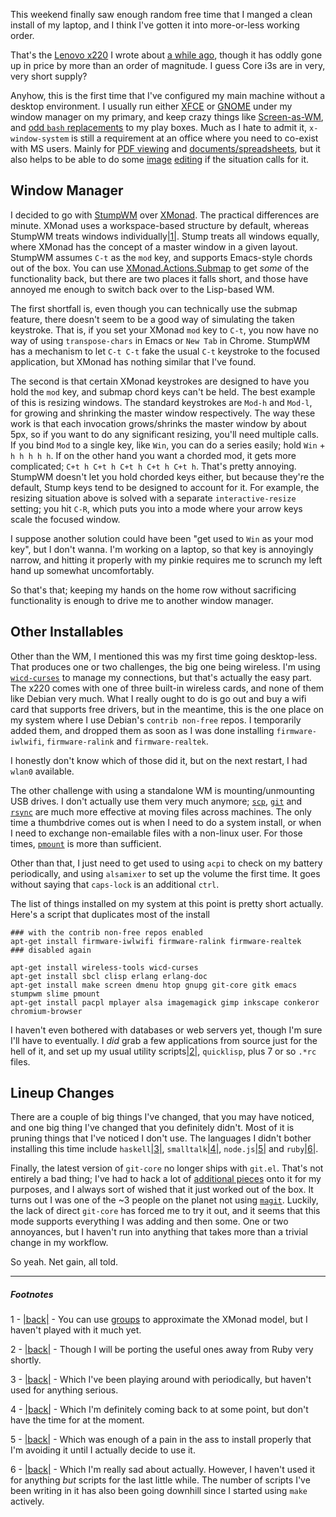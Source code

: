 This weekend finally saw enough random free time that I manged a clean install of my laptop, and I think I've gotten it into more-or-less working order.

That's the [Lenovo x220](http://shop.lenovo.com/us/laptops/thinkpad/x-series/x220) I wrote about [a while ago](http://langnostic.blogspot.ca/2011/12/x220-and-unrelatedly-portable-keyboards.html), though it has oddly gone up in price by more than an order of magnitude. I guess Core i3s are in very, very short supply?

Anyhow, this is the first time that I've configured my main machine without a desktop environment. I usually run either [XFCE](http://www.xfce.org/) or [GNOME](http://www.gnome.org/) under my window manager on my primary, and keep crazy things like [Screen-as-WM](http://langnostic.blogspot.ca/2011/10/screen-for-stumpwm-users-gnu-screen-as.html), and [odd `bash` replacements](http://langnostic.blogspot.ca/2012/01/how-close-can-you-get-to-lisp-machine.html) to my play boxes. Much as I hate to admit it, `x-window-system` is still a requirement at an office where you need to co-exist with MS users. Mainly for [PDF viewing](http://trac.emma-soft.com/epdfview/) and [documents/spreadsheets](http://www.libreoffice.org/download/), but it also helps to be able to do some [image](http://inkscape.org/) [editing](http://www.gimp.org/) if the situation calls for it.

## <a name="window-manager" href="#window-manager"></a>Window Manager

I decided to go with [StumpWM](http://stumpwm.org/) over [XMonad](http://xmonad.org/). The practical differences are minute. XMonad uses a workspace-based structure by default, whereas StumpWM treats windows individually<a name="note-Tue-Jun-12-210019EDT-2012"></a>[|1|](#foot-Tue-Jun-12-210019EDT-2012). Stump treats all windows equally, where XMonad has the concept of a master window in a given layout. StumpWM assumes `C-t` as the `mod` key, and supports Emacs-style chords out of the box. You can use [XMonad.Actions.Submap](http://xmonad.org/xmonad-docs/xmonad-contrib/XMonad-Actions-Submap.html) to get *some* of the functionality back, but there are two places it falls short, and those have annoyed me enough to switch back over to the Lisp-based WM.

The first shortfall is, even though you can technically use the submap feature, there doesn't seem to be a good way of simulating the taken keystroke. That is, if you set your XMonad `mod` key to `C-t`, you now have no way of using `transpose-chars` in Emacs or `New Tab` in Chrome. StumpWM has a mechanism to let `C-t C-t` fake the usual `C-t` keystroke to the focused application, but XMonad has nothing similar that I've found.

The second is that certain XMonad keystrokes are designed to have you hold the `mod` key, and submap chord keys can't be held. The best example of this is resizing windows. The standard keystrokes are `Mod-h` and `Mod-l`, for growing and shrinking the master window respectively. The way these work is that each invocation grows/shrinks the master window by about 5px, so if you want to do any significant resizing, you'll need multiple calls. If you bind `Mod` to a single key, like `Win`, you can do a series easily; hold `Win` + `h h h h h`. If on the other hand you want a chorded mod, it gets more complicated; `C+t h C+t h C+t h C+t h C+t h`. That's pretty annoying. StumpWM doesn't let you hold chorded keys either, but because they're the default, Stump keys tend to be designed to account for it. For example, the resizing situation above is solved with a separate `interactive-resize` setting; you hit `C-R`, which puts you into a mode where your arrow keys scale the focused window.

I suppose another solution could have been "get used to `Win` as your mod key", but I don't wanna. I'm working on a laptop, so that key is annoyingly narrow, and hitting it properly with my pinkie requires me to scrunch my left hand up somewhat uncomfortably.

So that's that; keeping my hands on the home row without sacrificing functionality is enough to drive me to another window manager.

## <a name="other-installables" href="#other-installables"></a>Other Installables

Other than the WM, I mentioned this was my first time going desktop-less. That produces one or two challenges, the big one being wireless. I'm using [`wicd-curses`](http://wicd.sourceforge.net/moinmoin/FAQ) to manage my connections, but that's actually the easy part. The x220 comes with one of three built-in wireless cards, and none of them like Debian very much. What I really ought to do is go out and buy a wifi card that supports free drivers, but in the meantime, this is the one place on my system where I use Debian's `contrib non-free` repos. I temporarily added them, and dropped them as soon as I was done installing `firmware-iwlwifi`, `firmware-ralink` and `firmware-realtek`.

I honestly don't know which of those did it, but on the next restart, I had `wlan0` available.

The other challenge with using a standalone WM is mounting/unmounting USB drives. I don't actually use them very much anymore; [`scp`](http://linux.die.net/man/1/scp), [`git`](http://git-scm.com/) and [`rsync`](http://en.wikipedia.org/wiki/Rsync) are much more effective at moving files across machines. The only time a thumbdrive comes out is when I need to do a system install, or when I need to exchange non-emailable files with a non-linux user. For those times, [`pmount`](http://pmount.alioth.debian.org/) is more than sufficient.

Other than that, I just need to get used to using `acpi` to check on my battery periodically, and using `alsamixer` to set up the volume the first time. It goes without saying that `caps-lock` is an additional `ctrl`.

The list of things installed on my system at this point is pretty short actually. Here's a script that duplicates most of the install

```
### with the contrib non-free repos enabled
apt-get install firmware-iwlwifi firmware-ralink firmware-realtek
### disabled again

apt-get install wireless-tools wicd-curses
apt-get install sbcl clisp erlang erlang-doc
apt-get install make screen dmenu htop gnupg git-core gitk emacs stumpwm slime pmount
apt-get install pacpl mplayer alsa imagemagick gimp inkscape conkeror chromium-browser
```

I haven't even bothered with databases or web servers yet, though I'm sure I'll have to eventually. I *did* grab a few applications from source just for the hell of it, and set up my usual utility scripts<a name="note-Tue-Jun-12-210928EDT-2012"></a>[|2|](#foot-Tue-Jun-12-210928EDT-2012), `quicklisp`, plus 7 or so `.*rc` files.

## <a name="lineup-changes" href="#lineup-changes"></a>Lineup Changes

There are a couple of big things I've changed, that you may have noticed, and one big thing I've changed that you definitely didn't. Most of it is pruning things that I've noticed I don't use. The languages I didn't bother installing this time include `haskell`<a name="note-Tue-Jun-12-210940EDT-2012"></a>[|3|](#foot-Tue-Jun-12-210940EDT-2012), `smalltalk`<a name="note-Tue-Jun-12-210947EDT-2012"></a>[|4|](#foot-Tue-Jun-12-210947EDT-2012), `node.js`<a name="note-Tue-Jun-12-210952EDT-2012"></a>[|5|](#foot-Tue-Jun-12-210952EDT-2012) and `ruby`<a name="note-Tue-Jun-12-210958EDT-2012"></a>[|6|](#foot-Tue-Jun-12-210958EDT-2012).

Finally, the latest version of `git-core` no longer ships with `git.el`. That's not entirely a bad thing; I've had to hack a lot of [additional pieces](https://github.com/Inaimathi/emacs-utils/blob/master/git-custom.el) onto it for my purposes, and I always sort of wished that it just worked out of the box. It turns out I was one of the ~3 people on the planet not using [`magit`](http://philjackson.github.com/magit/). Luckily, the lack of direct `git-core` has forced me to try it out, and it seems that this mode supports everything I was adding and then some. One or two annoyances, but I haven't run into anything that takes more than a trivial change in my workflow.

So yeah. Net gain, all told.

* * *
##### Footnotes

1 - <a name="foot-Tue-Jun-12-210019EDT-2012"></a>[|back|](#note-Tue-Jun-12-210019EDT-2012) - You can use [groups](http://stumpwm.org/manual/stumpwm_8.html) to approximate the XMonad model, but I haven't played with it much yet.

2 - <a name="foot-Tue-Jun-12-210928EDT-2012"></a>[|back|](#note-Tue-Jun-12-210928EDT-2012) - Though I will be porting the useful ones away from Ruby very shortly.

3 - <a name="foot-Tue-Jun-12-210940EDT-2012"></a>[|back|](#note-Tue-Jun-12-210940EDT-2012) - Which I've been playing around with periodically, but haven't used for anything serious.

4 - <a name="foot-Tue-Jun-12-210947EDT-2012"></a>[|back|](#note-Tue-Jun-12-210947EDT-2012) - Which I'm definitely coming back to at some point, but don't have the time for at the moment.

5 - <a name="foot-Tue-Jun-12-210952EDT-2012"></a>[|back|](#note-Tue-Jun-12-210952EDT-2012) - Which was enough of a pain in the ass to install properly that I'm avoiding it until I actually decide to use it.

6 - <a name="foot-Tue-Jun-12-210958EDT-2012"></a>[|back|](#note-Tue-Jun-12-210958EDT-2012) - Which I'm really sad about actually. However, I haven't used it for anything *but* scripts for the last little while. The number of scripts I've been writing in it has also been going downhill since I started using `make` actively.
